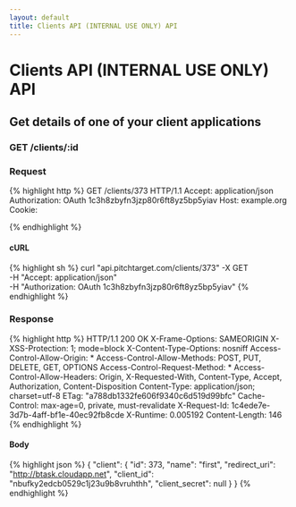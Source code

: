 ```yaml
---
layout: default
title: Clients API (INTERNAL USE ONLY) API
---
```


# Clients API (INTERNAL USE ONLY) API

## Get details of one of your client applications

### GET /clients/:id



### Request

{% highlight http %}
GET /clients/373 HTTP/1.1
Accept: application/json
Authorization: OAuth 1c3h8zbyfn3jzp80r6ft8yz5bp5yiav
Host: example.org
Cookie: 

{% endhighlight %}


#### cURL

{% highlight sh %}
curl "api.pitchtarget.com/clients/373" -X GET \
	-H "Accept: application/json" \
	-H "Authorization: OAuth 1c3h8zbyfn3jzp80r6ft8yz5bp5yiav"
{% endhighlight %}

### Response

{% highlight http %}
HTTP/1.1 200 OK
X-Frame-Options: SAMEORIGIN
X-XSS-Protection: 1; mode=block
X-Content-Type-Options: nosniff
Access-Control-Allow-Origin: *
Access-Control-Allow-Methods: POST, PUT, DELETE, GET, OPTIONS
Access-Control-Request-Method: *
Access-Control-Allow-Headers: Origin, X-Requested-With, Content-Type, Accept, Authorization, Content-Disposition
Content-Type: application/json; charset=utf-8
ETag: "a788db1332fe606f9340c6d519d99bfc"
Cache-Control: max-age=0, private, must-revalidate
X-Request-Id: 1c4ede7e-3d7b-4aff-bf1e-40ec92fb8cde
X-Runtime: 0.005192
Content-Length: 146
{% endhighlight %}

#### Body

{% highlight json %}
{
  "client": {
    "id": 373,
    "name": "first",
    "redirect_uri": "http://btask.cloudapp.net",
    "client_id": "nbufky2edcb0529c1j23u9b8vruhthh",
    "client_secret": null
  }
}
{% endhighlight %}

